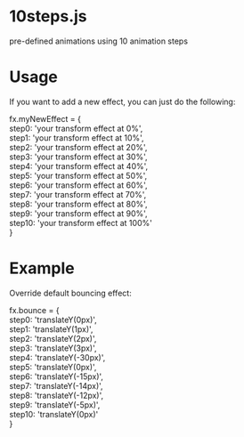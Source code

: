 10steps.js
==========

pre-defined animations using 10 animation steps

Usage
==========

If you want to add a new effect, you can just do the following:

fx.myNewEffect = {<br>
		step0: 'your transform effect at 0%',<br>
		step1: 'your transform effect at 10%',<br>
		step2: 'your transform effect at 20%',<br>
		step3: 'your transform effect at 30%',<br>
		step4: 'your transform effect at 40%',<br>
		step5: 'your transform effect at 50%',<br>
		step6: 'your transform effect at 60%',<br>
		step7: 'your transform effect at 70%',<br>
		step8: 'your transform effect at 80%',<br>
		step9: 'your transform effect at 90%',<br>
		step10: 'your transform effect at 100%'<br>
	}
	
Example
==========
Override default bouncing effect:

fx.bounce = {<br>
		step0: 'translateY(0px)',<br>
		step1: 'translateY(1px)',<br>
		step2: 'translateY(2px)',<br>
		step3: 'translateY(3px)',<br>
		step4: 'translateY(-30px)',<br>
		step5: 'translateY(0px)',<br>
		step6: 'translateY(-15px)',<br>
		step7: 'translateY(-14px)',<br>
		step8: 'translateY(-12px)',<br>
		step9: 'translateY(-5px)',<br>
		step10: 'translateY(0px)'<br>
	}